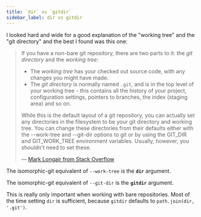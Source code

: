 ```yaml
---
title: `dir` vs `gitdir`
sidebar_label: dir vs gitdir
---
```


I looked hard and wide for a good explanation of the "working tree" and the "git directory" and the best I found was this one:

> If you have a non-bare git repository, there are two parts to it: the *git directory* and the *working tree*:
>
> - The *working tree* has your checked out source code, with any changes you might have made.
> - The *git directory* is normally named `.git`, and is in the top level of your working tree - this contains all the history of your project, configuration settings, pointers to branches, the index (staging area) and so on.
> 
> While this is the default layout of a git repository, you can actually set any directories in the filesystem to be your git directory and working tree. You can change these directories from their defaults either with the --work-tree and --git-dir options to git or by using the GIT_DIR and GIT_WORK_TREE environment variables. Usually, however, you shouldn't need to set these.
>
> — [Mark Longair from Stack Overflow](https://stackoverflow.com/a/5283457)

The isomorphic-git equivalent of `--work-tree` is the **`dir`** argument.

The isomorphic-git equivalent of `--git-dir` is the **`gitdir`** argument.

This is really only important when working with bare repositories. Most of the time setting `dir` is sufficient, because `gitdir` defaults to `path.join(dir, '.git')`.
